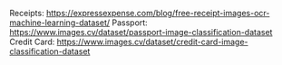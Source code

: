 Receipts: https://expressexpense.com/blog/free-receipt-images-ocr-machine-learning-dataset/
Passport: https://www.images.cv/dataset/passport-image-classification-dataset
Credit Card: https://www.images.cv/dataset/credit-card-image-classification-dataset
